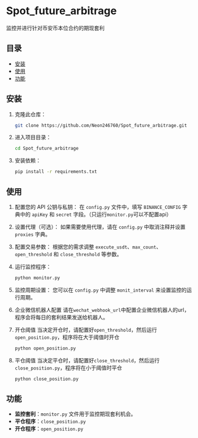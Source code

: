 # Spot_future_arbitrage

监控并进行针对币安币本位合约的期现套利

## 目录

- [安装](#安装)
- [使用](#使用)
- [功能](#功能)

## 安装

1. 克隆此仓库：
   ```bash
   git clone https://github.com/Neon246760/Spot_future_arbitrage.git
   ```
2. 进入项目目录：
   ```bash
   cd Spot_future_arbitrage
   ```
3. 安装依赖：
   ```bash
   pip install -r requirements.txt
   ```

## 使用

1. 配置您的 API 公钥与私钥：
   在 `config.py` 文件中，填写 `BINANCE_CONFIG` 字典中的 `apiKey` 和 `secret` 字段。（只运行`monitor.py`可以不配置api）

2. 设置代理（可选）：
   如果需要使用代理，请在 `config.py` 中取消注释并设置 `proxies` 字典。

3. 配置交易参数：
   根据您的需求调整 `execute_usdt`、`max_count`、`open_threshold` 和 `close_threshold` 等参数。

4. 运行监控程序：
   ```bash
   python monitor.py
   ```

5. 监控周期设置：
   您可以在 `config.py` 中调整 `monit_interval` 来设置监控的运行周期。

6. 企业微信机器人配置
    请在`wechat_webhook_url`中配置企业微信机器人的url，程序会将每日的套利结果发送给机器人。

7. 开仓阈值
    当决定开仓时，请配置好`open_threshold`，然后运行`open_position.py`，程序将在大于阈值时开仓
    ```bash
   python open_position.py
   ```

8. 平仓阈值
    当决定平仓时，请配置好`close_threshold`，然后运行`close_position.py`，程序将在小于阈值时平仓
    ```bash
   python close_position.py
   ```

## 功能

- **监控套利**：`monitor.py` 文件用于监控期现套利机会。
- **平仓程序**：`close_position.py`
- **开仓程序**：`open_position.py`
